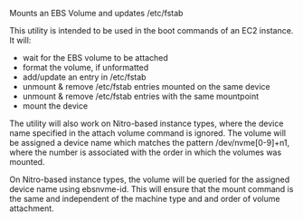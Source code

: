 Mounts an EBS Volume and updates /etc/fstab

This utility is intended to be used in the boot commands of
an EC2 instance. It will:

- wait for the EBS volume to be attached
- format the volume, if unformatted
- add/update an entry in /etc/fstab
- unmount & remove /etc/fstab entries mounted on the same device
- unmount & remove /etc/fstab entries with the same mountpoint
- mount the device

The utility will also work on Nitro-based instance types, where
the device name specified in the attach volume command is ignored. The 
volume will be assigned a device name which matches the pattern 
/dev/nvme[0-9]+n1, where the number is associated with the order 
in which the volumes was mounted.

On Nitro-based instance types, the volume will be queried for the
assigned device name using ebsnvme-id. This will ensure that 
the mount command is the same and independent of the machine type and
and order of volume attachment.

